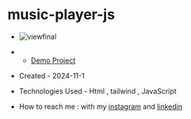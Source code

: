 # music-player-js

- ![viewfinal]()

- - [Demo Project]()

- Created - 2024-11-1

- Technologies Used - Html , tailwind , JavaScript 

- How to reach me : with my [instagram](https://www.instagram.com/fatemeabdolmaleki_) and [linkedin](https://www.linkedin.com/in/fateme-abdolmaleki/)
